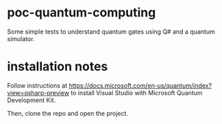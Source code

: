 # poc-quantum-computing
Some simple tests to understand quantum gates using Q# and a quantum simulator.

# installation notes
Follow instructions at https://docs.microsoft.com/en-us/quantum/index?view=qsharp-preview to install Visual Studio with Microsoft Quantum Development Kit.

Then, clone the repo and open the project.
